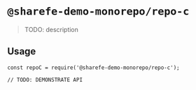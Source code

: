 # `@sharefe-demo-monorepo/repo-c`

> TODO: description

## Usage

```
const repoC = require('@sharefe-demo-monorepo/repo-c');

// TODO: DEMONSTRATE API
```
